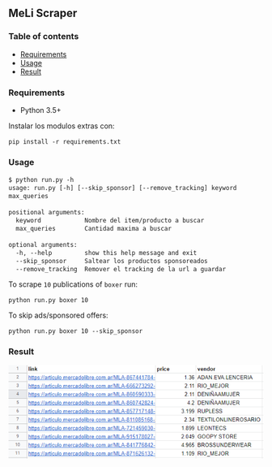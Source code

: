 ## MeLi Scraper

### Table of contents

- [Requirements](#requirements)
- [Usage](#usage)
- [Result](#result)

### Requirements

* Python 3.5+

Instalar los modulos extras con:

```shell
pip install -r requirements.txt
```

### Usage

```shell
$ python run.py -h
usage: run.py [-h] [--skip_sponsor] [--remove_tracking] keyword max_queries

positional arguments:
  keyword            Nombre del item/producto a buscar
  max_queries        Cantidad maxima a buscar

optional arguments:
  -h, --help         show this help message and exit
  --skip_sponsor     Saltear los productos sponsoreados
  --remove_tracking  Remover el tracking de la url a guardar
```

To scrape `10` publications of `boxer` run:

```shell
python run.py boxer 10
```

To skip ads/sponsored offers:

```shell
python run.py boxer 10 --skip_sponsor
```

### Result

![resultado](img/resultado_demo.png)